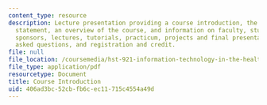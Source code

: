 ```yaml
---
content_type: resource
description: Lecture presentation providing a course introduction, the course mission
  statement, an overview of the course, and information on faculty, students, and
  sponsors, lectures, tutorials, practicum, projects and final presentations, frequently
  asked questions, and registration and credit.
file: null
file_location: /coursemedia/hst-921-information-technology-in-the-health-care-system-of-the-future-spring-2009/406ad3bc52cbfb6cec11715c4554a49d_MITHST_921S09_lec01_locke.pdf
file_type: application/pdf
resourcetype: Document
title: Course Introduction
uid: 406ad3bc-52cb-fb6c-ec11-715c4554a49d
---
```

